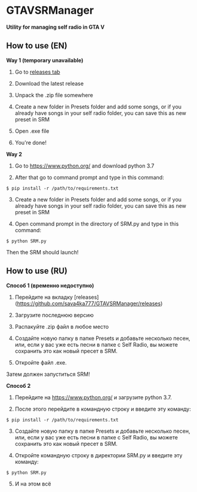 # GTAVSRManager

**Utility for managing self radio in GTA V**

## How to use (EN)

**Way 1 (temporary unavailable)**

1. Go to [releases tab](https://github.com/sava4ka777/GTAVSRManager/releases)

2. Download the latest release

3. Unpack the .zip file somewhere

4. Create a new folder in Presets folder and add some songs, or if you already have songs in your self radio folder, you can save this as new preset in SRM

5. Open .exe file 

6. You're done! 



**Way 2**

1. Go to https://www.python.org/ and download python 3.7

2. After that go to command prompt and type in this command:

`$ pip install -r /path/to/requirements.txt`

3. Create a new folder in Presets folder and add some songs, or if you already have songs in your self radio folder, you can save this as new preset in SRM

4. Open command prompt in the directory of SRM.py and type in this command:

`$ python SRM.py`

Then the SRM should launch!



## How to use (RU)


**Способ 1 (временно недоступно)**

1. Перейдите на вкладку [releases] (https://github.com/sava4ka777/GTAVSRManager/releases)

2. Загрузите последнюю версию

3. Распакуйте .zip файл в любое место

4. Создайте новую папку в папке Presets и добавьте несколько песен, или, если у вас уже есть песни в папке c Self Radio, вы можете сохранить это как новый пресет в SRM.

5. Откройте файл .exe.

Затем должен запуститься SRM!

**Способ 2**

1. Перейдите на https://www.python.org/ и загрузите python 3.7.

2. После этого перейдите в командную строку и введите эту команду:

`$ pip install -r /path/to/requirements.txt`

3. Создайте новую папку в папке Presets и добавьте несколько песен, или, если у вас уже есть песни в папке c Self Radio, вы можете сохранить это как новый пресет в SRM.

4. Откройте командную строку в директории SRM.py и введите эту команду:

`$ python SRM.py`

5. И на этом всё
